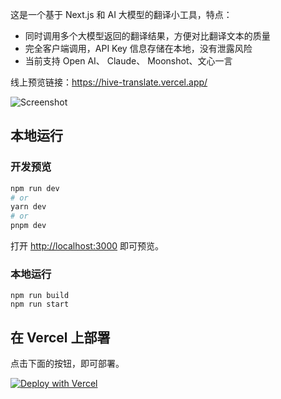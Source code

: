 这是一个基于 Next.js  和 AI 大模型的翻译小工具，特点：

* 同时调用多个大模型返回的翻译结果，方便对比翻译文本的质量
* 完全客户端调用，API Key  信息存储在本地，没有泄露风险
* 当前支持 Open AI、 Claude、 Moonshot、文心一言

线上预览链接：https://hive-translate.vercel.app/

![Screenshot](https://github.com/user-attachments/assets/0a9b69da-09bc-4216-8eae-d9d8c3c341d7)



## 本地运行

### 开发预览
```bash
npm run dev
# or
yarn dev
# or
pnpm dev
```
打开 [http://localhost:3000](http://localhost:3000) 即可预览。

### 本地运行

```
npm run build
npm run start
```

## 在 Vercel 上部署
点击下面的按钮，即可部署。

[![Deploy with Vercel](https://vercel.com/button)](https://vercel.com/new/clone?repository-url=https://github.com/wuhaoworld/hive-translate&project-name=hive-translate)
